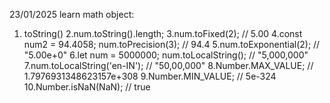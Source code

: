 23/01/2025
learn math object:
1. toString()
2.num.toString().length;
3.num.toFixed(2); // 5.00
4.const num2 = 94.4058;
num.toPrecision(3); // 94.4
5.num.toExponential(2); // "5.00e+0"
6.let num = 5000000;
num.toLocalString(); // "5,000,000"
7.num.toLocalString('en-IN'); // "50,00,000"
8.Number.MAX_VALUE; // 1.7976931348623157e+308
9.Number.MIN_VALUE; // 5e-324
10.Number.isNaN(NaN); // true